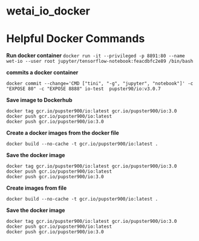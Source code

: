 # wetai_io_docker



# Helpful Docker Commands
**Run docker container**
`docker run -it --privileged -p 8891:80 --name wet-io --user root jupyter/tensorflow-notebook:feacdbfc2e89 /bin/bash `

**commits a docker container**

`docker commit --change='CMD ["tini", "-g", "jupyter", "notebook"]' -c "EXPOSE 80" -c "EXPOSE 8888" io-test  pupster90/io:v3.0.7`

**Save image to Dockerhub**
```
docker tag gcr.io/pupster900/io:latest gcr.io/pupster900/io:3.0
docker push gcr.io/pupster900/io:latest
docker push gcr.io/pupster900/io:3.0
```
**Create a docker images from the docker file**

`docker build --no-cache -t gcr.io/pupster900/io:latest . `

**Save the docker image**
```
docker tag gcr.io/pupster900/io:latest gcr.io/pupster900/io:3.0
docker push gcr.io/pupster900/io:latest
docker push gcr.io/pupster900/io:3.0
```
**Create images from file**

`docker build --no-cache -t gcr.io/pupster900/io:latest . `

**Save the docker image**
```
docker tag gcr.io/pupster900/io:latest gcr.io/pupster900/io:3.0
docker push gcr.io/pupster900/io:latest
docker push gcr.io/pupster900/io:3.0
```
